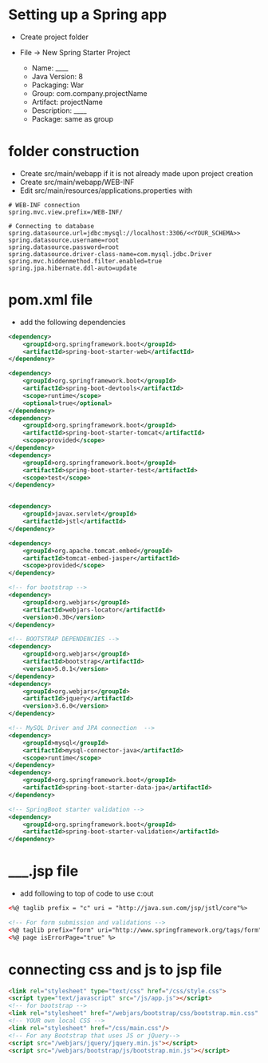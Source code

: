 # Setting up a Spring app
- Create project folder


- File -> New Spring Starter Project
  - Name: ____
  - Java Version: 8
  - Packaging: War
  - Group: com.company.projectName
  - Artifact: projectName
  - Description: ____
  - Package: same as group
  
# folder construction
- Create src/main/webapp if it is not already made upon project creation
- Create src/main/webapp/WEB-INF
- Edit src/main/resources/applications.properties with

```properties
# WEB-INF connection
spring.mvc.view.prefix=/WEB-INF/

# Connecting to database
spring.datasource.url=jdbc:mysql://localhost:3306/<<YOUR_SCHEMA>>
spring.datasource.username=root
spring.datasource.password=root
spring.datasource.driver-class-name=com.mysql.jdbc.Driver
spring.mvc.hiddenmethod.filter.enabled=true
spring.jpa.hibernate.ddl-auto=update

```

# pom.xml file
  - add the following dependencies
```xml
<dependency>
    <groupId>org.springframework.boot</groupId>
    <artifactId>spring-boot-starter-web</artifactId>
</dependency>

<dependency>
    <groupId>org.springframework.boot</groupId>
    <artifactId>spring-boot-devtools</artifactId>
    <scope>runtime</scope>
    <optional>true</optional>
</dependency>
<dependency>
    <groupId>org.springframework.boot</groupId>
    <artifactId>spring-boot-starter-tomcat</artifactId>
    <scope>provided</scope>
</dependency>
<dependency>
    <groupId>org.springframework.boot</groupId>
    <artifactId>spring-boot-starter-test</artifactId>
    <scope>test</scope>
</dependency>


<dependency>
    <groupId>javax.servlet</groupId>
    <artifactId>jstl</artifactId>
</dependency>

<dependency>
    <groupId>org.apache.tomcat.embed</groupId>
    <artifactId>tomcat-embed-jasper</artifactId>
    <scope>provided</scope>
</dependency>

<!-- for bootstrap -->
<dependency>
    <groupId>org.webjars</groupId>
    <artifactId>webjars-locator</artifactId>
    <version>0.30</version>
</dependency>

<!-- BOOTSTRAP DEPENDENCIES -->
<dependency>
    <groupId>org.webjars</groupId>
    <artifactId>bootstrap</artifactId>
    <version>5.0.1</version>
</dependency>
<dependency>
    <groupId>org.webjars</groupId>
    <artifactId>jquery</artifactId>
    <version>3.6.0</version>
</dependency>

<!-- MySQL Driver and JPA connection  -->
<dependency>
    <groupId>mysql</groupId>
    <artifactId>mysql-connector-java</artifactId>
    <scope>runtime</scope>
</dependency>
<dependency>
    <groupId>org.springframework.boot</groupId>
    <artifactId>spring-boot-starter-data-jpa</artifactId>
</dependency>

<!-- SpringBoot starter validation -->
<dependency>
    <groupId>org.springframework.boot</groupId>
    <artifactId>spring-boot-starter-validation</artifactId>
</dependency>  

```
# ___.jsp file
- add following to top of code to use c:out
```html
<%@ taglib prefix = "c" uri = "http://java.sun.com/jsp/jstl/core"%>

<!-- For form submission and validations -->
<%@ taglib prefix="form" uri="http://www.springframework.org/tags/form" %>
<%@ page isErrorPage="true" %>   
```

# connecting css and js to jsp file
```html
<link rel="stylesheet" type="text/css" href="/css/style.css">
<script type="text/javascript" src="/js/app.js"></script>
<!-- for bootstrap -->
<link rel="stylesheet" href="/webjars/bootstrap/css/bootstrap.min.css" />
<!-- YOUR own local CSS -->
<link rel="stylesheet" href="/css/main.css"/>
<!-- For any Bootstrap that uses JS or jQuery-->
<script src="/webjars/jquery/jquery.min.js"></script>
<script src="/webjars/bootstrap/js/bootstrap.min.js"></script>
```
